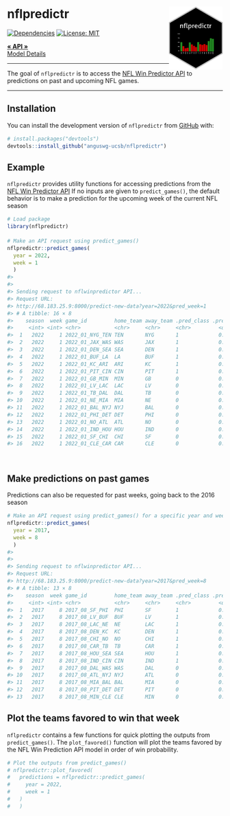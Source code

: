 
<!-- README.md is generated from README.Rmd. Please edit that file -->

# nflpredictr <img src="man/figures/logo.png" align="right" width="25%" />

<!-- badges: start -->

[![Dependencies](https://img.shields.io/badge/dependencies-7/26-orange?style=flat)](#)
[![License:
MIT](https://img.shields.io/badge/License-MIT-yellow.svg)](https://choosealicense.com/licenses/mit/)
<!-- badges: end -->

<div align="left">

<p align="left">
<a href="http://68.183.25.9:8000/__docs__/"><strong>« API »</strong></a>
<br /> <a href="https://anguswg-ucsb.github.io/nfl_wins/">Model
Details</a>
</p>

</div>

<hr>

The goal of `nflpredictr` is to access the [NFL Win Predictor
API](http://68.183.25.9:8000/__docs__/) to predictions on past and
upcoming NFL games.

<hr>

## Installation

You can install the development version of `nflpredictr` from
[GitHub](https://github.com/) with:

``` r
# install.packages("devtools")
devtools::install_github("anguswg-ucsb/nflpredictr")
```

## Example

`nflpredictr` provides utility functions for accessing predictions from
the [NFL Win Predictor API](http://68.183.25.9:8000/__docs__/) If no
inputs are given to `predict_games()`, the default behavior is to make a
prediction for the upcoming week of the current NFL season

``` r
# Load package
library(nflpredictr)

# Make an API request using predict_games()
nflpredictr::predict_games(
  year = 2022, 
  week = 1
  )
#> 
#> 
#> Sending request to nflwinpredictor API...
#> Request URL:
#> http://68.183.25.9:8000/predict-new-data?year=2022&pred_week=1
#> # A tibble: 16 × 8
#>    season  week game_id         home_team away_team .pred_class .pred_1 .pred_0
#>     <int> <int> <chr>           <chr>     <chr>     <chr>         <dbl>   <dbl>
#>  1   2022     1 2022_01_NYG_TEN TEN       NYG       1             0.777   0.223
#>  2   2022     1 2022_01_JAX_WAS WAS       JAX       1             0.740   0.260
#>  3   2022     1 2022_01_DEN_SEA SEA       DEN       1             0.610   0.390
#>  4   2022     1 2022_01_BUF_LA  LA        BUF       1             0.551   0.449
#>  5   2022     1 2022_01_KC_ARI  ARI       KC        1             0.545   0.455
#>  6   2022     1 2022_01_PIT_CIN CIN       PIT       1             0.532   0.468
#>  7   2022     1 2022_01_GB_MIN  MIN       GB        0             0.433   0.567
#>  8   2022     1 2022_01_LV_LAC  LAC       LV        0             0.420   0.580
#>  9   2022     1 2022_01_TB_DAL  DAL       TB        0             0.408   0.592
#> 10   2022     1 2022_01_NE_MIA  MIA       NE        0             0.383   0.617
#> 11   2022     1 2022_01_BAL_NYJ NYJ       BAL       0             0.375   0.625
#> 12   2022     1 2022_01_PHI_DET DET       PHI       0             0.328   0.672
#> 13   2022     1 2022_01_NO_ATL  ATL       NO        0             0.308   0.692
#> 14   2022     1 2022_01_IND_HOU HOU       IND       0             0.255   0.745
#> 15   2022     1 2022_01_SF_CHI  CHI       SF        0             0.218   0.782
#> 16   2022     1 2022_01_CLE_CAR CAR       CLE       0             0.185   0.815
```

<br>

## Make predictions on past games

Predictions can also be requested for past weeks, going back to the 2016
season

``` r
# Make an API request using predict_games() for a specific year and week
nflpredictr::predict_games(
  year = 2017,
  week = 8
  )
#> 
#> 
#> Sending request to nflwinpredictor API...
#> Request URL:
#> http://68.183.25.9:8000/predict-new-data?year=2017&pred_week=8
#> # A tibble: 13 × 8
#>    season  week game_id         home_team away_team .pred_class .pred_1 .pred_0
#>     <int> <int> <chr>           <chr>     <chr>     <chr>         <dbl>   <dbl>
#>  1   2017     8 2017_08_SF_PHI  PHI       SF        1             0.842   0.158
#>  2   2017     8 2017_08_LV_BUF  BUF       LV        1             0.680   0.320
#>  3   2017     8 2017_08_LAC_NE  NE        LAC       1             0.654   0.346
#>  4   2017     8 2017_08_DEN_KC  KC        DEN       1             0.629   0.371
#>  5   2017     8 2017_08_CHI_NO  NO        CHI       1             0.598   0.402
#>  6   2017     8 2017_08_CAR_TB  TB        CAR       1             0.572   0.428
#>  7   2017     8 2017_08_HOU_SEA SEA       HOU       1             0.524   0.476
#>  8   2017     8 2017_08_IND_CIN CIN       IND       1             0.511   0.489
#>  9   2017     8 2017_08_DAL_WAS WAS       DAL       0             0.488   0.512
#> 10   2017     8 2017_08_ATL_NYJ NYJ       ATL       0             0.437   0.563
#> 11   2017     8 2017_08_MIA_BAL BAL       MIA       0             0.398   0.602
#> 12   2017     8 2017_08_PIT_DET DET       PIT       0             0.394   0.606
#> 13   2017     8 2017_08_MIN_CLE CLE       MIN       0             0.224   0.776
```

## Plot the teams favored to win that week

`nflpredictr` contains a few functions for quick plotting the outputs
from `predict_games()`. The `plot_favored()` function will plot the
teams favored by the NFL Win Prediction API model in order of win
probability.

``` r
# Plot the outputs from predict_games()
# nflpredictr::plot_favored(
#   predictions = nflpredictr::predict_games(
#     year = 2022,
#     week = 1
#   )
#   )
```

